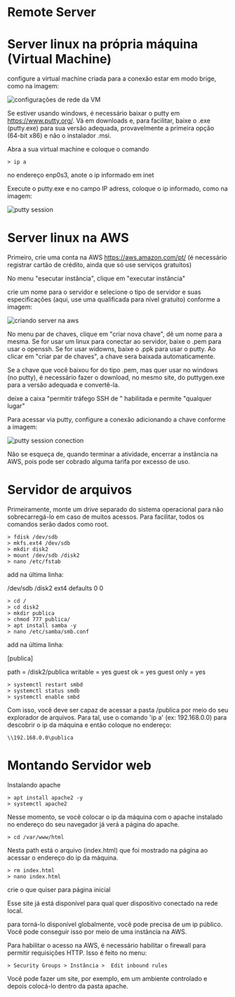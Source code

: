 # Remote Server

# Server linux na própria máquina (Virtual Machine)

configure a virtual machine criada para a conexão estar em modo brige, como na imagem:

![configurações de rede da VM](/images/virtualmachine1.png)

Se estiver usando windows, é necessário baixar o putty em <https://www.putty.org/>. Vá em downloads e, para facilitar, baixe o .exe (putty.exe) para sua versão adequada, provavelmente a primeira opção (64-bit x86) e não o instalador .msi.

Abra a sua virtual machine e coloque o comando 

    > ip a

no endereço enp0s3, anote o ip informado em inet

Execute o putty.exe e no campo IP adress, coloque o ip informado, como na imagem:

![putty session](/images/puttysession.png)

# Server linux na AWS

Primeiro, crie uma conta na AWS <https://aws.amazon.com/pt/> (é necessário registrar cartão de crédito, ainda que só use serviços gratuitos)

No menu "esecutar instância", clique em "executar instância"

crie um nome para o servidor e selecione o tipo de servidor e suas especificações (aqui, use uma qualificada para nível gratuito) conforme a imagem:

![criando server na aws](/images/aws1.png)

No menu par de chaves, clique em "criar nova chave", dê um nome para a mesma. Se for usar um linux para conectar ao servidor, baixe o .pem para usar o openssh. Se for usar widowns, baixe o .ppk para usar o putty. Ao clicar em "criar par de chaves", a chave sera baixada automaticamente.

Se a chave que você baixou for do tipo .pem, mas quer usar no windows (no putty), é necessário fazer o download, no mesmo site, do puttygen.exe para a versão adequada e convertê-la.

deixe a caixa "permitir tráfego SSH de " habilitada e permite "qualquer lugar"

Para acessar via putty, configure a conexão adicionando a chave conforme a imagem:

![putty session conection](/images/puttysession2.png)

Não se esqueça de, quando terminar a atividade, encerrar a instância na AWS, pois pode ser cobrado alguma tarifa por excesso de uso.


# Servidor de arquivos

Primeiramente, monte um drive separado do sistema operacional para não sobrecarregá-lo em caso de muitos acessos. Para facilitar, todos os comandos serão dados como root.

    > fdisk /dev/sdb
    > mkfs.ext4 /dev/sdb
    > mkdir disk2
    > mount /dev/sdb /disk2
    > nano /etc/fstab

add na última linha: 

/dev/sdb /disk2 ext4 defaults 0 0

    > cd /
    > cd disk2
    > mkdir publica
    > chmod 777 publica/
    > apt install samba -y
    > nano /etc/samba/smb.conf

add na última linha:

[publica]

path = /disk2/publica
writable = yes
guest ok = yes
guest only = yes

    > systemctl restart smbd
    > systemctl status smdb
    > systemctl enable smbd

Com isso, você deve ser capaz de acessar a pasta /publica por meio do seu explorador de arquivos. Para tal, use o comando 'ip a' (ex: 192.168.0.0) para descobrir o ip da máquina e então coloque no endereço:

    \\192.168.0.0\publica

# Montando Servidor web

Instalando apache

    > apt install apache2 -y
    > systemctl apache2

Nesse momento, se você colocar o ip da máquina com o apache instalado no endereço do seu navegador já verá a página do apache.

    > cd /var/www/html

Nesta path está o arquivo (index.html) que foi mostrado na página ao acessar o endereço do ip da máquina.

    > rm index.html
    > nano index.html

crie o que quiser para página inicial

Esse site já está disponível para qual quer dispositivo conectado na rede local.

para torná-lo disponível globalmente, você pode precisa de um ip público. Você pode conseguir isso por meio de uma instância na AWS.

Para habilitar o acesso na AWS, é necessário habilitar o firewall para permitir requisições HTTP. Isso é feito no menu:

    > Security Groups > Instância >  Edit inbound rules

Você pode fazer um site, por exemplo, em um ambiente controlado e depois colocá-lo dentro da pasta apache.
